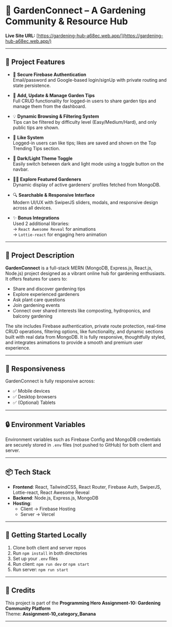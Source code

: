 # 🌿 GardenConnect – A Gardening Community & Resource Hub

**Live Site URL:** [https://gardening-hub-a68ec.web.app/](https://gardening-hub-a68ec.web.app/)  


---

## 📌 Project Features

- 🔐 **Secure Firebase Authentication**  
  Email/password and Google-based login/signUp with private routing and state persistence.

- 🌱 **Add, Update & Manage Garden Tips**  
  Full CRUD functionality for logged-in users to share garden tips and manage them from the dashboard.

- 💡 **Dynamic Browsing & Filtering System**  
  Tips can be filtered by difficulty level (Easy/Medium/Hard), and only public tips are shown.

- 💖 **Like System**  
  Logged-in users can like tips; likes are saved and shown on the Top Trending Tips section.

- 🎨 **Dark/Light Theme Toggle**  
  Easily switch between dark and light mode using a toggle button on the navbar.

- 👩‍🌾 **Explore Featured Gardeners**  
  Dynamic display of active gardeners’ profiles fetched from MongoDB.

- 🔍 **Searchable & Responsive Interface**  
  Modern UI/UX with SwiperJS sliders, modals, and responsive design across all devices.

- ✨ **Bonus Integrations**  
  Used 2 additional libraries:  
  → `React Awesome Reveal` for animations  
  → `Lottie-react` for engaging hero animation

---

## 📖 Project Description

**GardenConnect** is a full-stack MERN (MongoDB, Express.js, React.js, Node.js) project designed as a vibrant online hub for gardening enthusiasts. It offers features for users to:
- Share and discover gardening tips
- Explore experienced gardeners
- Ask plant care questions
- Join gardening events
- Connect over shared interests like composting, hydroponics, and balcony gardening

The site includes Firebase authentication, private route protection, real-time CRUD operations, filtering options, like functionality, and dynamic sections built with real data from MongoDB. It is fully responsive, thoughtfully styled, and integrates animations to provide a smooth and premium user experience.

---

## 📱 Responsiveness

GardenConnect is fully responsive across:
- ✅ Mobile devices
- ✅ Desktop browsers
- ✅ (Optional) Tablets

---

## 🔒 Environment Variables

Environment variables such as Firebase Config and MongoDB credentials are securely stored in `.env` files (not pushed to GitHub) for both client and server.

---

## 📦 Tech Stack

- **Frontend**: React, TailwindCSS, React Router, Firebase Auth, SwiperJS, Lottie-react, React Awesome Reveal
- **Backend**: Node.js, Express.js, MongoDB
- **Hosting**: 
  - Client → Firebase Hosting  
  - Server → Vercel

---


## 🚀 Getting Started Locally

1. Clone both client and server repos
2. Run `npm install` in both directories
3. Set up your `.env` files
4. Run client: `npm run dev` or `npm start`
5. Run server: `npm run start`

---

## 🙌 Credits

This project is part of the **Programming Hero Assignment-10: Gardening Community Platform**  
Theme: **Assignment-10_category_Banana**

---

